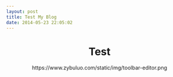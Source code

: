 ```yaml
---
layout: post
title: Test My Blog
date: 2014-05-23 22:05:02
---
```

<h1><center>Test</center></h1>

<center>
<img>https://www.zybuluo.com/static/img/toolbar-editor.png</img>
</center>